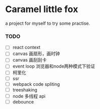# Caramel little fox

a project for myself to try some practise.

### TODO

- [ ] react context
- [ ] canvas 画扇形，画时钟
- [ ] canvas 画刮刮卡
- [ ] event loop 浏览器和node两种模式下验证
- [ ] 柯里化
- [ ] ssr
- [ ] webpack code spliting
- [ ] treeshaking
- [ ] node 多线程 api
- [ ] debounce